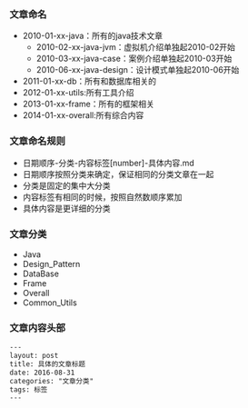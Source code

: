 ### 文章命名
- 2010-01-xx-java：所有的java技术文章
  - 2010-02-xx-java-jvm：虚拟机介绍单独起2010-02开始
  - 2010-03-xx-java-case：案例介绍单独起2010-03开始
  - 2010-06-xx-java-design：设计模式单独起2010-06开始
- 2011-01-xx-db：所有和数据库相关的
- 2012-01-xx-utils:所有工具介绍
- 2013-01-xx-frame：所有的框架相关
- 2014-01-xx-overall:所有综合内容


### 文章命名规则
- 日期顺序-分类-内容标签[number]-具体内容.md
- 日期顺序按照分类来确定，保证相同的分类文章在一起
- 分类是固定的集中大分类
- 内容标签有相同的时候，按照自然数顺序累加
- 具体内容是更详细的分类

### 文章分类
- Java
- Design_Pattern
- DataBase
- Frame
- Overall
- Common_Utils

### 文章内容头部

```xml
---
layout: post
title: 具体的文章标题
date: 2016-08-31
categories: "文章分类"
tags: 标签
---
```
